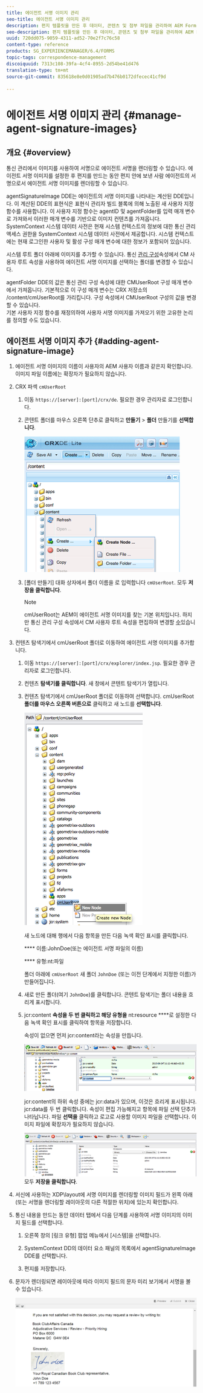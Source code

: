 ```yaml
---
title: 에이전트 서명 이미지 관리
seo-title: 에이전트 서명 이미지 관리
description: 편지 템플릿을 만든 후 데이터, 콘텐츠 및 첨부 파일을 관리하여 AEM Forms에서 메시지를 만드는 데 사용할 수 있습니다.
seo-description: 편지 템플릿을 만든 후 데이터, 콘텐츠 및 첨부 파일을 관리하여 AEM Forms에서 메시지를 만드는 데 사용할 수 있습니다.
uuid: 720dd075-9059-4311-ad52-70e2f7c76c58
content-type: reference
products: SG_EXPERIENCEMANAGER/6.4/FORMS
topic-tags: correspondence-management
discoiquuid: 7313c108-39fa-4cf4-8955-2d54be41d476
translation-type: tm+mt
source-git-commit: 835618e8e0d01905ad7b476b0172dfecec41cf9d

---
```



# 에이전트 서명 이미지 관리 {#manage-agent-signature-images}

## 개요 {#overview}

통신 관리에서 이미지를 사용하여 서명으로 에이전트 서명을 렌더링할 수 있습니다. 에이전트 서명 이미지를 설정한 후 편지를 만드는 동안 편지 안에 보낸 사람 에이전트의 서명으로서 에이전트 서명 이미지를 렌더링할 수 있습니다.

agentSignatureImage DDE는 에이전트의 서명 이미지를 나타내는 계산된 DDE입니다. 이 계산된 DDE의 표현식은 표현식 관리자 빌드 블록에 의해 노출된 새 사용자 지정 함수를 사용합니다. 이 사용자 지정 함수는 agentID 및 agentFolder를 입력 매개 변수로 가져와서 이러한 매개 변수를 기반으로 이미지 컨텐츠를 가져옵니다. SystemContext 시스템 데이터 사전은 현재 시스템 컨텍스트의 정보에 대한 통신 관리 액세스 권한을 SystemContext 시스템 데이터 사전에서 제공합니다. 시스템 컨텍스트에는 현재 로그인한 사용자 및 활성 구성 매개 변수에 대한 정보가 포함되어 있습니다.

시스템 루트 폴더 아래에 이미지를 추가할 수 있습니다. 통신 [관리 구성](/help/forms/using/cm-configuration-properties.md)속성에서 CM 사용자 루트 속성을 사용하여 에이전트 서명 이미지를 선택하는 폴더를 변경할 수 있습니다.

agentFolder DDE의 값은 통신 관리 구성 속성에 대한 CMUserRoot 구성 매개 변수에서 가져옵니다. 기본적으로 이 구성 매개 변수는 CRX 저장소의 /content/cmUserRoot를 가리킵니다. 구성 속성에서 CMUserRoot 구성의 값을 변경할 수 있습니다.\
기본 사용자 지정 함수를 재정의하여 사용자 서명 이미지를 가져오기 위한 고유한 논리를 정의할 수도 있습니다.

## 에이전트 서명 이미지 추가 {#adding-agent-signature-image}

1. 에이전트 서명 이미지의 이름이 사용자의 AEM 사용자 이름과 같은지 확인합니다. 이미지 파일 이름에는 확장자가 필요하지 않습니다.
1. CRX 파섹 `cmUserRoot`

   1. 이동 `https://[server]:[port]/crx/de`. 필요한 경우 관리자로 로그인합니다.

   1. 콘텐트 폴더를 마우스 오른쪽 단추로 클릭하고 **만들기** > **폴더** 만들기를 **선택합니다**.

      ![폴더 만들기](assets/1_createnode_cmuserroot.png)

   1. [폴더 만들기] 대화 상자에서 폴더 이름을 로 입력합니다 `cmUserRoot`. 모두 **저장을 클릭합니다**.

      >[!NOTE]
      >
      >cmUserRoot는 AEM이 에이전트 서명 이미지를 찾는 기본 위치입니다. 하지만 통신 관리 구성 속성에서 CM 사용자 루트 속성을 편집하여 변경할 [수](/help/forms/using/cm-configuration-properties.md)있습니다.

1. 컨텐츠 탐색기에서 cmUserRoot 폴더로 이동하여 에이전트 서명 이미지를 추가합니다.

   1. 이동 `https://[server]:[port]/crx/explorer/index.jsp`. 필요한 경우 관리자로 로그인합니다.
   1. 컨텐츠 **탐색기를 클릭합니다**. 새 창에서 콘텐트 탐색기가 열립니다.
   1. 컨텐츠 탐색기에서 cmUserRoot 폴더로 이동하여 선택합니다. cmUserRoot **폴더를 마우스 오른쪽 버튼으로** 클릭하고 새 노드를 **선택합니다**.

      ![cmUserRoot의 새 노드](assets/2_cmuserroot_newnode.png)

      새 노드에 대해 행에서 다음 항목을 만든 다음 녹색 확인 표시를 클릭합니다.

      **** 이름:JohnDoe(또는 에이전트 서명 파일의 이름)

      **** 유형:nt:파일

      폴더 아래에 `cmUserRoot` 새 폴더 `JohnDoe` (또는 이전 단계에서 지정한 이름)가 만들어집니다.

   1. 새로 만든 폴더(여기 `JohnDoe`)를 클릭합니다. 콘텐트 탐색기는 폴더 내용을 흐리게 표시합니다.

   1. jcr:content **속성을 두 번 클릭하고 해당 유형을** nt:resource ****&#x200B;로 설정한 다음 녹색 확인 표시를 클릭하여 항목을 저장합니다.

      속성이 없으면 먼저 jcr:content라는 속성을 만듭니다.

      ![jcr:content 속성](assets/3_jcrcontentntresource.png)

      jcr:content의 하위 속성 중에는 jcr:data가 있으며, 이것은 흐리게 표시됩니다. jcr:data를 두 번 클릭합니다. 속성이 편집 가능해지고 항목에 파일 선택 단추가 나타납니다. 파일 **선택을** 클릭하고 로고로 사용할 이미지 파일을 선택합니다. 이미지 파일에 확장자가 필요하지 않습니다.

      ![JCR 데이터](assets/5_jcrdata.png)
   모두 **저장을 클릭합니다**.

1. 서신에 사용하는 XDP\layout에 서명 이미지를 렌더링할 이미지 필드가 왼쪽 아래(또는 서명을 렌더링할 레이아웃의 다른 적절한 위치)에 있는지 확인합니다.
1. 통신 내용을 만드는 동안 데이터 탭에서 다음 단계를 사용하여 서명 이미지의 이미지 필드를 선택합니다.

   1. 오른쪽 창의 [링크 유형] 팝업 메뉴에서 [시스템]을 선택합니다.

   1. SystemContext DD의 데이터 요소 패널의 목록에서 agentSignatureImage DDE를 선택합니다.

   1. 편지를 저장합니다.

1. 문자가 렌더링되면 레이아웃에 따라 이미지 필드의 문자 미리 보기에서 서명을 볼 수 있습니다.

   ![서신의 에이전트 서명 이미지](assets/letterwithsignature.png)

